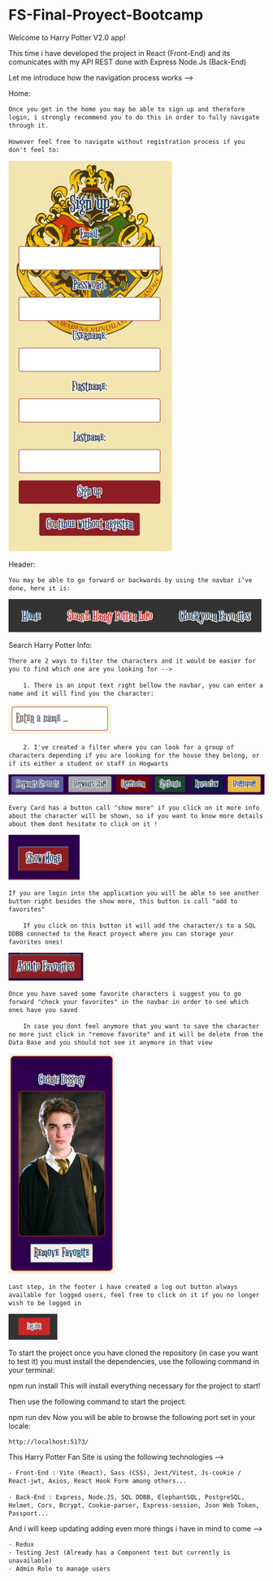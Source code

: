 # FS-Final-Proyect-Bootcamp

Welcome to Harry Potter V2.0 app!

This time i have developed the project in React (Front-End) and its comunicates with my API REST done with Express Node.Js (Back-End)

Let me introduce how the navigation process works -->

Home:

    Once you get in the home you may be able to sign up and therefore login, i strongly recommend you to do this in order to fully navigate through it.

    However feel free to navigate without registration process if you don't feel to:

![SignUp](./client/src/assets/image.png)

Header:

    You may be able to go forward or backwards by using the navbar i've done, here it is:

![NavBar](./client/src/assets/image-1.png)

Search Harry Potter Info:

    There are 2 ways to filter the characters and it would be easier for you to find which one are you looking for -->

        1. There is an input text right bellow the navbar, you can enter a name and it will find you the character:

![Search](./client/src/assets/image-2.png)

        2. I've created a filter where you can look for a group of characters depending if you are looking for the house they belong, or if its either a student or staff in Hogwarts

![Filter](./client/src/assets/image-3.png)

    Every Card has a button call "show more" if you click on it more info about the character will be shown, so if you want to know more details about them dont hesitate to click on it !

![showMore](./client/src/assets/image-4.png)

    If you are login into the application you will be able to see another button right besides the show more, this button is call "add to favorites"

        If you click on this button it will add the character/s to a SQL DDBB connected to the React proyect where you can storage your favorites ones!

![FavButton](./client/src/assets/image-5.png)

    Once you have saved some favorite characters i suggest you to go forward "check your favorites" in the navbar in order to see which ones have you saved

        In case you dont feel anymore that you want to save the character no more just click in "remove favorite" and it will be delete from the Data Base and you should not see it anymore in that view

![FavCard](./client/src/assets/image-6.png)

    Last step, in the footer i have created a log out button always available for logged users, feel free to click on it if you no longer wish to be logged in

![LogOut](./client/src/assets/image-7.png)

To start the project once you have cloned the repository (in case you want to test it) you must install the dependencies, use the following command in your terminal:

npm run install This will install everything necessary for the project to start!

Then use the following command to start the project:

npm run dev Now you will be able to browse the following port set in your locale:

    http://localhost:5173/

This Harry Potter Fan Site is using the following technologies -->

    - Front-End : Vite (React), Sass (CSS), Jest/Vitest, Js-cookie / React-jwt, Axios, React Hook Form among others...

    - Back-End : Express, Node.JS, SQL DDBB, ElephantSQL, PostgreSQL, Helmet, Cors, Bcrypt, Cookie-parser, Express-session, Json Web Token, Passport...

And i will keep updating adding even more things i have in mind to come -->

    - Redux
    - Testing Jest (Already has a Component test but currently is unavailable)
    - Admin Role to manage users